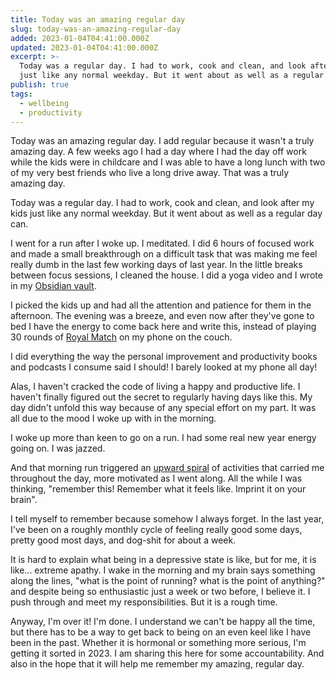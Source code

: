 ```yaml
---
title: Today was an amazing regular day
slug: today-was-an-amazing-regular-day
added: 2023-01-04T04:41:00.000Z
updated: 2023-01-04T04:41:00.000Z
excerpt: >-
  Today was a regular day. I had to work, cook and clean, and look after my kids
  just like any normal weekday. But it went about as well as a regular day can.
publish: true
tags:
  - wellbeing
  - productivity
---
```


Today was an amazing regular day. I add regular because it wasn't a truly amazing day. A few weeks ago I had a day where I had the day off work while the kids were in childcare and I was able to have a long lunch with two of my very best friends who live a long drive away. That was a truly amazing day. 

Today was a regular day. I had to work, cook and clean, and look after my kids just like any normal weekday. But it went about as well as a regular day can. 

I went for a run after I woke up. I meditated. I did 6 hours of focused work and made a small breakthrough on a difficult task that was making me feel really dumb in the last few working days of last year. In the little breaks between focus sessions, I cleaned the house. I did a yoga video and I wrote in my [Obsidian vault](https://obsidian.md). 

I picked the kids up and had all the attention and patience for them in the afternoon. The evening was a breeze, and even now after they've gone to bed I have the energy to come back here and write this, instead of playing 30 rounds of [Royal Match](https://apps.apple.com/gb/app/royal-match/id1482155847) on my phone on the couch.

I did everything the way the personal improvement and productivity books and podcasts I consume said I should! I barely looked at my phone all day!

Alas, I haven't cracked the code of living a happy and productive life. I haven't finally figured out the secret to regularly having days like this. My day didn't unfold this way because of any special effort on my part. It was all due to the mood I woke up with in the morning.

I woke up more than keen to go on a run. I had some real new year energy going on. I was jazzed.

And that morning run triggered an [upward spiral](https://repository.upenn.edu/cgi/viewcontent.cgi?article=1197&context=mapp_capstone) of activities that carried me throughout the day, more motivated as I went along. All the while I was thinking, "remember this! Remember what it feels like. Imprint it on your brain".

I tell myself to remember because somehow I always forget. In the last year, I've been on a roughly monthly cycle of feeling really good some days, pretty good most days, and dog-shit for about a week. 

It is hard to explain what being in a depressive state is like, but for me, it is like... extreme apathy. I wake in the morning and my brain says something along the lines, "what is the point of running? what is the point of anything?" and despite being so enthusiastic just a week or two before, I believe it. I push through and meet my responsibilities. But it is a rough time.

Anyway, I'm over it! I'm done. I understand we can't be happy all the time, but there has to be a way to get back to being on an even keel like I have been in the past. Whether it is hormonal or something more serious, I'm getting it sorted in 2023. I am sharing this here for some accountability. And also in the hope that it will help me remember my amazing, regular day. 



